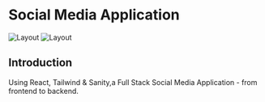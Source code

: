 # Social Media Application

![Layout](https://i.ibb.co/3BddHsW/shareme.png) 
![Layout](https://i.ibb.co/Ry1MR6R/shareme-md.png)

## Introduction

Using React, Tailwind & Sanity,a Full Stack Social Media Application - from frontend to backend.